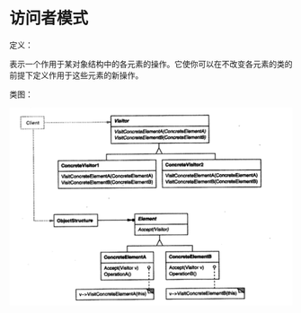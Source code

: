 # 访问者模式

定义：

表示一个作用于某对象结构中的各元素的操作。它使你可以在不改变各元素的类的前提下定义作用于这些元素的新操作。

类图：

![](屏幕快照_2019-01-13_20.22.40.png)

